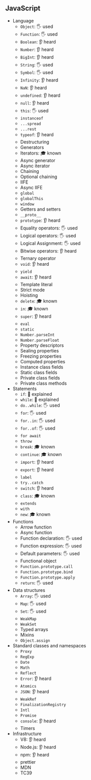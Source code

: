 ## JavaScript

- Language
  - `Object`: 🖐️ used
  - `Function`: 🖐️ used
  - `Boolean`: 👂 heard
  - `Number`: 👂 heard
  - `BigInt`: 👂 heard
  - `String`: 🖐️ used
  - `Symbol`: 🖐️ used
  - `Infinity`: 👂 heard
  - `NaN`: 👂 heard
  - `undefined`: 👂 heard
  - `null`: 👂 heard
  - `this`: 🖐️ used
  - `instanceof`
  - `...spread`
  - `...rest`
  - `typeof`: 👂 heard
  - Destructuring
  - Generators
  - Iterators: 🎓 known
  - Async generator
  - Async iterator
  - Chaining
  - Optional chaining
  - IIFE
  - Async IIFE
  - `global`
  - `globalThis`
  - `window`
  - Getters and setters
  - `__proto__`
  - `prototype`: 👂 heard
  - Equality operators: 🖐️ used
  - Logical operators: 🖐️ used
  - Logical Assignment: 🖐️ used
  - Bitwise operators: 👂 heard
  - Ternary operator
  - `void`: 👂 heard
  - `yield`
  - `await`: 👂 heard
  - Template literal
  - Strict mode
  - Hoisting
  - `delete`: 🎓 known
  - `in`: 🎓 known
  - `super`: 👂 heard
  - `eval`
  - `static`
  - `Number.parseInt`
  - `Number.parseFloat`
  - Property descriptors
  - Sealing properties
  - Freezing properties
  - Computed properties
  - Instance class fields
  - Static class fields
  - Private class fields
  - Private class methods
- Statements
  - `if`: 🙋 explained
  - `while`: 🙋 explained
  - `do..while`: 🖐️ used
  - `for`: 🖐️ used
  - `for..in`: 🖐️ used
  - `for..of`: 🖐️ used
  - `for await`
  - `throw`
  - `break`: 🎓 known
  - `continue`: 🎓 known
  - `import`: 👂 heard
  - `export`: 👂 heard
  - `label`
  - `try..catch`
  - `switch`: 👂 heard
  - `class`: 🎓 known
  - `extends`
  - `with`
  - `new`: 🎓 known
- Functions
  - Arrow function
  - Async function
  - Function declaration: 🖐️ used
  - Function expression: 🖐️ used
  - Default parameters: 🖐️ used
  - Functional object
  - `Function.prototype.call`
  - `Function.prototype.bind`
  - `Function.prototype.apply`
  - `return`: 🖐️ used
- Data structures
  - `Array`: 🖐️ used
  - `Map`: 🖐️ used
  - `Set`: 🖐️ used
  - `WeakMap`
  - `WeakSet`
  - Typed arrays
  - Mixins
  - `Object.assign`
- Standard classes and namespaces
  - `Proxy`
  - `RegExp`
  - `Date`
  - `Math`
  - `Reflect`
  - `Error`: 👂 heard
  - `Atomics`
  - `JSON`: 👂 heard
  - `WeakRef`
  - `FinalizationRegistry`
  - `Intl`
  - `Promise`
  - `console`: 👂 heard
  - Timers
- Infrastructure
  - V8: 👂 heard
  - Node.js: 👂 heard
  - npm: 👂 heard
  - prettier
  - MDN
  - TC39
